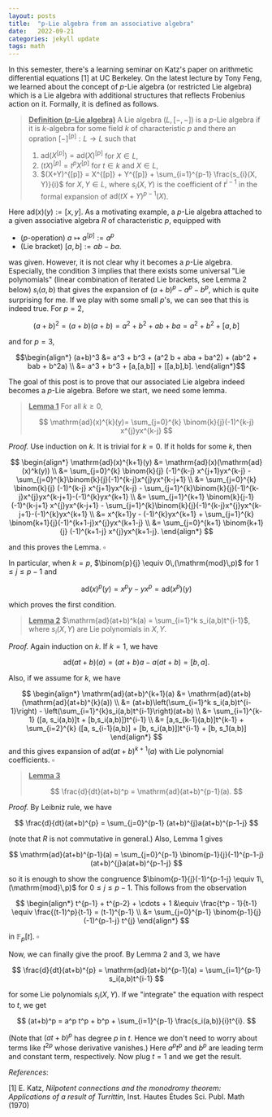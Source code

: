 ```yaml
---
layout: posts
title:  "p-Lie algebra from an associative algebra"
date:   2022-09-21
categories: jekyll update
tags: math
---
```


In this semester, there's a learning seminar on Katz's paper on arithmetic differential equations [1] at UC Berkeley.
On the latest lecture by Tony Feng, we learned about the concept of $p$-Lie algebra (or restricted Lie algebra)
which is a Lie algebra with additional structures that reflects Frobenius action on it.
Formally, it is defined as follows.

> **<ins>Definition ($p$-Lie algebra)</ins>** A Lie algebra $(L, [-,-])$ is a $p$-Lie algebra if it is $k$-algebra for some field $k$ of characteristic $p$ and there an opration $[-]^{[p]}: L \to L$ such that
> 
> 1. $\mathrm{ad}(X^{[p]}) = \mathrm{ad}(X)^{[p]}$ for $X \in L$,
> 2. $(tX)^{[p]} = t^{p}X^{[p]}$ for $t \in k$ and $X \in L$,
> 3. $(X+Y)^{[p]} = X^{[p]} + Y^{[p]} + \sum_{i=1}^{p-1} \frac{s_{i}(X, Y)}{i}$ for $X, Y \in L$, where $s_i(X,Y)$ is the coefficient of $t^{i-1}$ in the formal expansion of $\mathrm{ad}(tX +Y)^{p-1}(X)$.

Here $\mathrm{ad}(x)(y):=[x,y]$. As a motivating example, a $p$-Lie algebra attached to a given associative algebra $R$ of characteristic $p$, equipped with

* ($p$-operation) $a \mapsto a^{[p]}:= a^p$
* (Lie bracket) $[a, b] := ab - ba$.

was given. However, it is not clear why it becomes a $p$-Lie algebra. Especially, the condition 3 implies that there exists some universal "Lie polynomials" (linear combination of iterated Lie brackets, see Lemma 2 below) $s_i(a,b)$ that gives the expansion of $(a+b)^p - a^p - b^p$, which is quite surprising for me.
If we play with some small $p$'s, we can see that this is indeed true. For $p=2$,

$$
(a+b)^2 = (a+b)(a+b) = a^2 + b^2 + ab + ba = a^2 + b^2 + [a,b]
$$

and for $p=3$,

$$\begin{align*}
(a+b)^3 &= a^3 + b^3 + (a^2 b + aba + ba^2) + (ab^2 + bab + b^2a) \\
&= a^3 + b^3 + [a,[a,b]] + [[a,b],b].
\end{align*}$$

The goal of this post is to prove that our associated Lie algebra indeed becomes a $p$-Lie algebra.
Before we start, we need some lemma.

> **<ins>Lemma 1</ins>** For all $k \geq 0$,
> 
> $$
> \mathrm{ad}(x)^{k}(y)= \sum_{j=0}^{k} \binom{k}{j}(-1)^{k-j} x^{j}yx^{k-j}
> $$

*Proof.*
Use induction on $k$. It is trivial for $k = 0$. If it holds for some $k$, then

$$
\begin{align*}
\mathrm{ad}(x)^{k+1}(y) &= \mathrm{ad}(x)(\mathrm{ad}(x)^k(y)) \\
&= \sum_{j=0}^{k} \binom{k}{j} (-1)^{k-j} x^{j+1}yx^{k-j} - \sum_{j=0}^{k}\binom{k}{j}(-1)^{k-j}x^{j}yx^{k-j+1} \\
&= \sum_{j=0}^{k} \binom{k}{j} (-1)^{k-j} x^{j+1}yx^{k-j} - \sum_{j=1}^{k}\binom{k}{j}(-1)^{k-j}x^{j}yx^{k-j+1}-(-1)^{k}yx^{k+1} \\
&= \sum_{j=1}^{k+1} \binom{k}{j-1} (-1)^{k-j+1} x^{j}yx^{k-j+1} - \sum_{j=1}^{k}\binom{k}{j}(-1)^{k-j}x^{j}yx^{k-j+1}-(-1)^{k}yx^{k+1} \\
&= x^{k+1}y - (-1)^{k}yx^{k+1} + \sum_{j=1}^{k} \binom{k+1}{j}(-1)^{k+1-j}x^{j}yx^{k+1-j} \\
&= \sum_{j=0}^{k+1} \binom{k+1}{j} (-1)^{k+1-j} x^{j}yx^{k+1-j}.
\end{align*} 
$$

and this proves the Lemma. $\square$

In particular, when $k=p$, $\binom{p}{j} \equiv 0\,(\mathrm{mod}\,p)$ for $1\leq j \leq p-1$ and

$$
\mathrm{ad}(x)^{p}(y) = x^{p}y - yx^{p} = \mathrm{ad}(x^p)(y)
$$

which proves the first condition.

> **<ins>Lemma 2</ins>** $\mathrm{ad}(at+b)^k(a) = \sum_{i=1}^k s_i(a,b)t^{i-1}$, where $s_i(X,Y)$ are Lie polynomials in $X,Y$.

*Proof.* Again induction on $k$. If $k = 1$, we have 

$$
\mathrm{ad}(at+b)(a) = (at+b)a - a(at+b) = [b,a].
$$

Also, if we assume for $k$, we have

$$
\begin{align*}
\mathrm{ad}(at+b)^{k+1}(a) &= \mathrm{ad}(at+b)(\mathrm{ad}(at+b)^{k}(a)) \\
&= (at+b)\left(\sum_{i=1}^k s_i(a,b)t^{i-1}\right) - \left(\sum_{i=1}^{k}s_i(a,b)t^{i-1}\right)(at+b) \\
&= \sum_{i=1}^{k-1} ([a, s_i(a,b)]t + [b,s_i(a,b)])t^{i-1} \\
&= [a,s_{k-1}(a,b)]t^{k-1} + \sum_{i=2}^{k} ([a, s_{i-1}(a,b)]  + [b, s_i(a,b)])t^{i-1} + [b, s_1(a,b)]
\end{align*}
$$
and this gives expansion of $\mathrm{ad}(at+b)^{k+1}(a)$ with Lie polynomial coefficients. $\square$

> **<ins>Lemma 3</ins>**
> 
> $$
> \frac{d}{dt}(at+b)^p = \mathrm{ad}(at+b)^{p-1}(a).
> $$

*Proof.* By Leibniz rule, we have

$$
\frac{d}{dt}(at+b)^{p} = \sum_{j=0}^{p-1} (at+b)^{j}a(at+b)^{p-1-j}
$$

(note that $R$ is not commutative in general.)
Also, Lemma 1 gives 

$$
\mathrm{ad}(at+b)^{p-1}(a) = \sum_{j=0}^{p-1} \binom{p-1}{j}(-1)^{p-1-j}(at+b)^{j}a(at+b)^{p-1-j}
$$

so it is enough to show the congruence $\binom{p-1}{j}(-1)^{p-1-j} \equiv 1\,(\mathrm{mod}\,p)$ for $0\leq j \leq p-1$.
This follows from the observation

$$
\begin{align*}
t^{p-1} + t^{p-2} + \cdots + 1 &\equiv \frac{t^p - 1}{t-1} \equiv \frac{(t-1)^p}{t-1} = (t-1)^{p-1} \\
&= \sum_{j=0}^{p-1} \binom{p-1}{j} (-1)^{p-1-j} t^{j}
\end{align*}
$$

in $\mathbb{F}_p[t]$. $\square$

Now, we can finally give the proof.
By Lemma 2 and 3, we have

$$
\frac{d}{dt}(at+b)^{p} = \mathrm{ad}(at+b)^{p-1}(a) = \sum_{i=1}^{p-1} s_i(a,b)t^{i-1}
$$

for some Lie polynomials $s_i(X,Y)$.
If we "integrate" the equation with respect to $t$, we get

$$
(at+b)^p = a^p t^p + b^p + \sum_{i=1}^{p-1} \frac{s_i(a,b)}{i}t^{i}.
$$

(Note that $(at+b)^p$ has degree $p$ in $t$. Hence we don't need to worry about terms like $t^{2p}$ whose derivative vanishes.) Here $a^p t^p$ and $b^p$ are leading term and constant term, respectively.
Now plug $t = 1$ and we get the result.

*References*:

[1] E. Katz, *Nilpotent connections and the monodromy theorem: Applications of a result of Turrittin*, Inst. Hautes Études Sci. Publ. Math (1970)